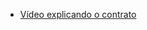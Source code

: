 - <a href="https://drive.google.com/file/d/18KifeYpVvQ7pkTiuKnsgbl7gCYN6iIoz/view?usp=sharing">Vídeo explicando o contrato</a>